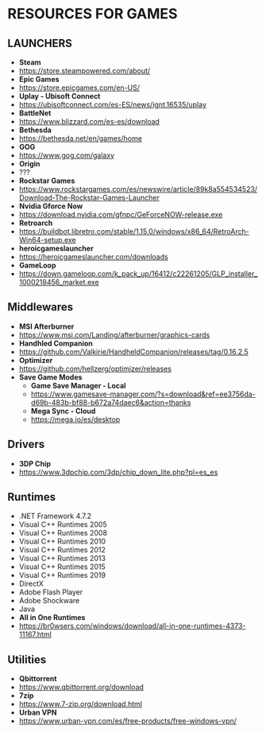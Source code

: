 # RESOURCES FOR GAMES


## LAUNCHERS
- **Steam**
- https://store.steampowered.com/about/
- **Epic Games** 
- https://store.epicgames.com/en-US/
- **Uplay - Ubisoft Connect** 
- https://ubisoftconnect.com/es-ES/news/ignt.16535/uplay
- **BattleNet** 
- https://www.blizzard.com/es-es/download
- **Bethesda** 
- https://bethesda.net/en/games/home
- **GOG** 
- https://www.gog.com/galaxy
- **Origin** 
- ???
- **Rockstar Games** 
- https://www.rockstargames.com/es/newswire/article/89k8a554534523/Download-The-Rockstar-Games-Launcher
- **Nvidia Gforce Now**
- https://download.nvidia.com/gfnpc/GeForceNOW-release.exe
- **Retroarch**
- https://buildbot.libretro.com/stable/1.15.0/windows/x86_64/RetroArch-Win64-setup.exe
- **heroicgameslauncher**
- https://heroicgameslauncher.com/downloads
- **GameLoop**
- https://down.gameloop.com/k_pack_up/16412/c22261205/GLP_installer_1000218456_market.exe

## Middlewares
- **MSI Afterburner** 
- https://www.msi.com/Landing/afterburner/graphics-cards
- **Handhled Companion** 
- https://github.com/Valkirie/HandheldCompanion/releases/tag/0.16.2.5
- **Optimizer** 
- https://github.com/hellzerg/optimizer/releases
- **Save Game Modes**
  - **Game Save Manager - Local**
  - https://www.gamesave-manager.com/?s=download&ref=ee3756da-d69b-483b-bf88-b672a74daec6&action=thanks
  - **Mega Sync - Cloud**
  - https://mega.io/es/desktop

## Drivers
- **3DP Chip**
- https://www.3dpchip.com/3dp/chip_down_lite.php?pl=es_es

## Runtimes
- .NET Framework 4.7.2
- Visual C++ Runtimes 2005
- Visual C++ Runtimes 2008
- Visual C++ Runtimes 2010
- Visual C++ Runtimes 2012
- Visual C++ Runtimes 2013
- Visual C++ Runtimes 2015
- Visual C++ Runtimes 2019
- DirectX
- Adobe Flash Player
- Adobe Shockware
- Java
- **All in One Runtimes** 
- https://br0wsers.com/windows/download/all-in-one-runtimes-4373-11167.html

## Utilities
- **Qbittorrent**
- https://www.qbittorrent.org/download
- **7zip**
- https://www.7-zip.org/download.html
- **Urban VPN**
- https://www.urban-vpn.com/es/free-products/free-windows-vpn/
